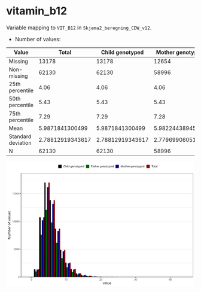 # vitamin_b12
Variable mapping to `VIT_B12` in `Skjema2_beregning_CDW_v12`.
- Number of values:

| Value | Total | Child genotyped | Mother genotyped | Father genotyped |
| ----- | ----- | --------------- | ---------------- | ---------------- |
| Missing | 13178 | 13178 | 12654 | 6217 |
| Non-missing | 62130 | 62130 | 58996 | 43867 |
| 25th percentile | 4.06 | 4.06 | 4.06 | 4.06 |
| 50th percentile | 5.43 | 5.43 | 5.43 | 5.41 |
| 75th percentile | 7.29 | 7.29 | 7.28 | 7.25 |
| Mean | 5.9871841300499 | 5.9871841300499 | 5.98224438945013 | 5.95103084323067 |
| Standard deviation | 2.78812919343617 | 2.78812919343617 | 2.77969906051524 | 2.73790107020239 |
| N | 62130 | 62130 | 58996 | 43867 |



![](vitamin_b12_n.png)



